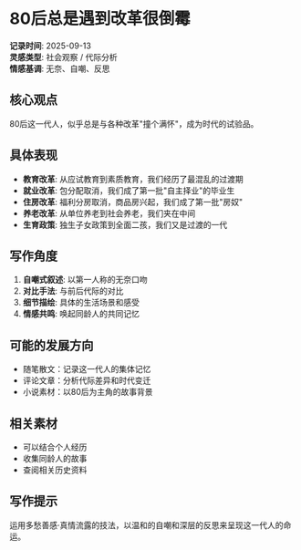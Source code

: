 # 80后总是遇到改革很倒霉

**记录时间**: 2025-09-13  
**灵感类型**: 社会观察 / 代际分析  
**情感基调**: 无奈、自嘲、反思  

## 核心观点
80后这一代人，似乎总是与各种改革"撞个满怀"，成为时代的试验品。

## 具体表现
- **教育改革**: 从应试教育到素质教育，我们经历了最混乱的过渡期
- **就业改革**: 包分配取消，我们成了第一批"自主择业"的毕业生
- **住房改革**: 福利分房取消，商品房兴起，我们成了第一批"房奴"
- **养老改革**: 从单位养老到社会养老，我们夹在中间
- **生育政策**: 独生子女政策到全面二孩，我们又是过渡的一代

## 写作角度
1. **自嘲式叙述**: 以第一人称的无奈口吻
2. **对比手法**: 与前后代际的对比
3. **细节描绘**: 具体的生活场景和感受
4. **情感共鸣**: 唤起同龄人的共同记忆

## 可能的发展方向
- 随笔散文：记录这一代人的集体记忆
- 评论文章：分析代际差异和时代变迁
- 小说素材：以80后为主角的故事背景

## 相关素材
- 可以结合个人经历
- 收集同龄人的故事
- 查阅相关历史资料

## 写作提示
运用多愁善感·真情流露的技法，以温和的自嘲和深层的反思来呈现这一代人的命运。